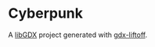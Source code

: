 # Cyberpunk

A [libGDX](https://libgdx.com/) project generated with [gdx-liftoff](https://github.com/tommyettinger/gdx-liftoff).


